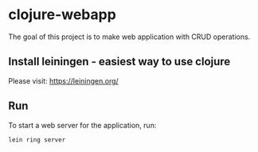 # clojure-webapp

The goal of this project is to make web application with CRUD operations.

## Install leiningen - easiest way to use clojure

Please visit: https://leiningen.org/

##  Run

To start a web server for the application, run:

<code>lein ring server</code>
